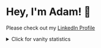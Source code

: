 # Hey, I'm Adam! 👋

Please check out my [LinkedIn Profile](https://www.linkedin.com/in/adam-lee-b426668b/)

<details>
<summary>Click for vanity statistics</summary>
<br />

![Adam's GitHub stats](https://github-readme-stats.vercel.app/api?username=AdamLee321)
![Adam's trophies](https://github-profile-trophy.vercel.app/?username=AdamLee321&column=5&margin-w=7&margin-h=7)
</details>
